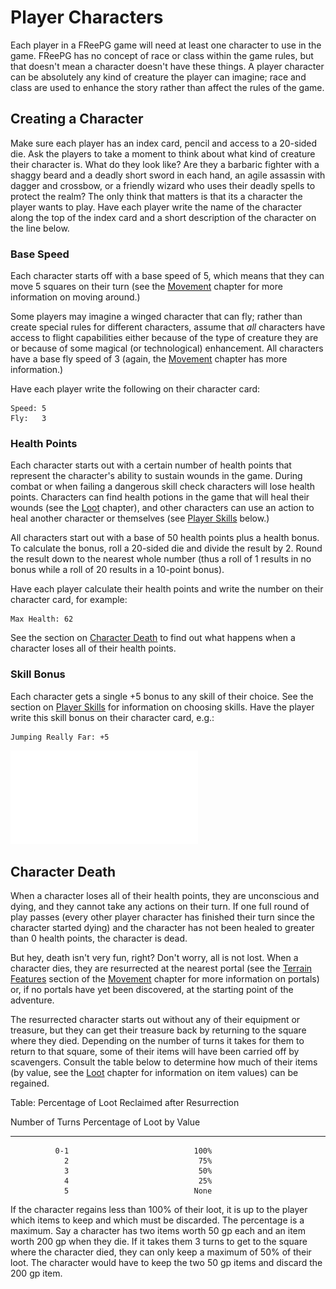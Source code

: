 # Player Characters #

Each player in a FReePG game will need at least one character to use in 
the game. FReePG has no concept of race or class within the game rules, 
but that doesn't mean a character doesn't have these things. A player 
character can be absolutely any kind of creature the player can imagine; 
race and class are used to enhance the story rather than affect the 
rules of the game.

## Creating a Character ##

Make sure each player has an index card, pencil and access to a 20-sided 
die. Ask the players to take a moment to think about what kind of 
creature their character is. What do they look like? Are they a barbaric 
fighter with a shaggy beard and a deadly short sword in each hand, an 
agile assassin with dagger and crossbow, or a friendly wizard who uses 
their deadly spells to protect the realm? The only think that matters is 
that its a character the player wants to play. Have each player write 
the name of the character along the top of the index card and a short 
description of the character on the line below.

### Base Speed ###

Each character starts off with a base speed of 5, which means that they 
can move 5 squares on their turn (see the [Movement](#movement) chapter 
for more information on moving around.)

Some players may imagine a winged character that can fly; rather than 
create special rules for different characters, assume that *all* 
characters have access to flight capabilities either because of the type 
of creature they are or because of some magical (or technological) 
enhancement. All characters have a base fly speed of 3 (again, the 
[Movement](#movement) chapter has more information.)

Have each player write the following on their character card:

    Speed: 5
    Fly:   3

### Health Points ###

Each character starts out with a certain number of health points that 
represent the character's ability to sustain wounds in the game. During 
combat or when failing a dangerous skill check characters will lose 
health points. Characters can find health potions in the game that will 
heal their wounds (see the [Loot](#loot) chapter), and other characters 
can use an action to heal another character or themselves (see [Player 
Skills](#player-skills) below.)

All characters start out with a base of 50 health points plus a health 
bonus. To calculate the bonus, roll a 20-sided die and divide the result 
by 2. Round the result down to the nearest whole number (thus a roll of 
1 results in no bonus while a roll of 20 results in a 10-point bonus).

Have each player calculate their health points and write the number on 
their character card, for example:

    Max Health: 62

See the section on [Character Death](#character-death) to find out what 
happens when a character loses all of their health points.

### Skill Bonus ###

Each character gets a single +5 bonus to any skill of their choice. See 
the section on [Player Skills](#player-skills) for information on 
choosing skills. Have the player write this skill bonus on their 
character card, e.g.:

    Jumping Really Far: +5

![Sample Completed Character Card](en/02-Player-Characters/Sample-Character-Card.pdf)

## Character Death ##

When a character loses all of their health points, they are unconscious 
and dying, and they cannot take any actions on their turn. If one full 
round of play passes (every other player character has finished their 
turn since the character started dying) and the character has not been 
healed to greater than 0 health points, the character is dead.

But hey, death isn't very fun, right? Don't worry, all is not lost. When 
a character dies, they are resurrected at the nearest portal (see the 
[Terrain Features](#terrain-features) section of the 
[Movement](#movement) chapter for more information on portals) or, if no 
portals have yet been discovered, at the starting point of the 
adventure.

The resurrected character starts out without any of their equipment or 
treasure, but they can get their treasure back by returning to the 
square where they died. Depending on the number of turns it takes for 
them to return to that square, some of their items will have been 
carried off by scavengers. Consult the table below to determine how much 
of their items (by value, see the [Loot](#loot) chapter for information 
on item values) can be regained.

Table: Percentage of Loot Reclaimed after Resurrection

  Number of Turns     Percentage of Loot by Value
-----------------   -----------------------------
              0-1                            100%
                2                             75%
                3                             50%
                4                             25%
                5                            None

If the character regains less than 100% of their loot, it is up to the 
player which items to keep and which must be discarded. The percentage 
is a maximum. Say a character has two items worth 50 gp each and an item 
worth 200 gp when they die. If it takes them 3 turns to get to the 
square where the character died, they can only keep a maximum of 50% of 
their loot. The character would have to keep the two 50 gp items and 
discard the 200 gp item.

